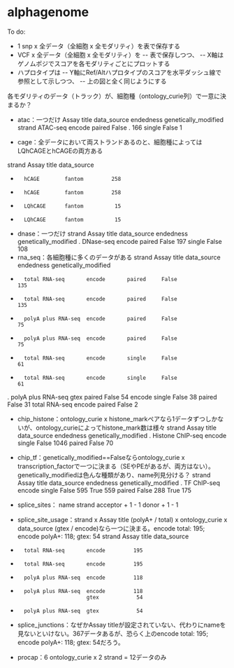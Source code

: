 # alphagenome
To do:
- 1 snp x 全データ（全細胞 x 全モダリティ）を表で保存する
- VCF x 全データ（全細胞 x 全モダリティ）を
-- 表で保存しつつ、
-- X軸はゲノムポジでスコアを各モダリティごとにプロットする
- ハプロタイプは
-- Y軸にRef/Altハプロタイプのスコアを水平ダッシュ線で参照として示しつつ、
-- 上の図と全く同じようにする

各モダリティのデータ（トラック）が、細胞種（ontology_curie列）で一意に決まるか？
- atac：一つだけ
Assay title  data_source  endedness  genetically_modified  strand
ATAC-seq     encode       paired     False                 .       166
                          single     False                         1

- cage：全データにおいて両ストランドあるのと、細胞種によってはLQhCAGEとhCAGEの両方ある
  
strand  Assay title  data_source
+       hCAGE        fantom         258
-       hCAGE        fantom         258
+       LQhCAGE      fantom          15
-       LQhCAGE      fantom          15
  
- dnase：一つだけ
strand  Assay title  data_source  endedness  genetically_modified
.       DNase-seq    encode       paired     False                   197
                                  single     False                   108
- rna_seq：各細胞種に多くのデータがある
strand  Assay title         data_source  endedness  genetically_modified
+       total RNA-seq       encode       paired     False                   135
-       total RNA-seq       encode       paired     False                   135
+       polyA plus RNA-seq  encode       paired     False                    75
-       polyA plus RNA-seq  encode       paired     False                    75
+       total RNA-seq       encode       single     False                    61
-       total RNA-seq       encode       single     False                    61
.       polyA plus RNA-seq  gtex         paired     False                    54
                            encode       single     False                    38
                                         paired     False                    31
        total RNA-seq       encode       paired     False                     2
        
- chip_histone：ontology_curie x histone_markペアなら1データずつしかないが、ontology_curieによってhistone_mark数は様々
strand  Assay title       data_source  endedness  genetically_modified
.       Histone ChIP-seq  encode       single     False                   1046
                                       paired     False                     70

- chip_tf：genetically_modified==Falseならontology_curie x transcription_factorで一つに決まる（SEやPEがあるが、両方はない）。genetically_modifiedは色んな種類があり、name列見分ける？
strand  Assay title  data_source  endedness  genetically_modified
.       TF ChIP-seq  encode       single     False                   595
                                             True                    559
                                  paired     False                   288
                                             True                    175

- splice_sites：
name      strand
acceptor  +         1
          -         1
donor     +         1
          -         1
  
- splice_site_usage：strand x Assay title (polyA+ / total) x ontology_curie x data_source (gtex / encode)なら一つに決まる。encode total: 195; encode polyA+: 118; gtex: 54
strand  Assay title         data_source
-       total RNA-seq       encode         195
+       total RNA-seq       encode         195
-       polyA plus RNA-seq  encode         118
+       polyA plus RNA-seq  encode         118
                            gtex            54
-       polyA plus RNA-seq  gtex            54
  
- splice_junctions：なぜかAssay titleが設定されていない、代わりにnameを見ないといけない。367データあるが、恐らく上のencode total: 195; encode polyA+: 118; gtex: 54だろう。

- procap：6 ontology_curie x 2 strand = 12データのみ
